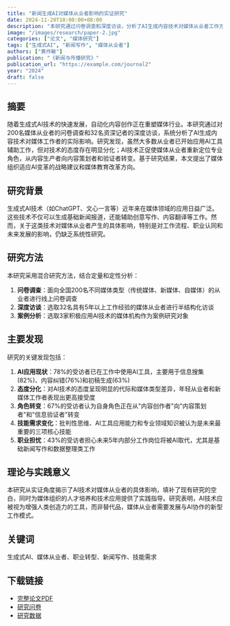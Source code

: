 ```yaml
---
title: "新闻生成AI对媒体从业者影响的实证研究"
date: 2024-11-20T10:00:00+08:00
description: "本研究通过问卷调查和深度访谈，分析了AI生成内容技术对媒体从业者工作方式和职业规划的影响。"
image: "/images/research/paper-2.jpg"
categories: ["论文", "媒体研究"]
tags: ["生成式AI", "新闻写作", "媒体从业者"]
authors: ["黄作敏"]
publication: "《新闻与传播研究》"
publication_url: "https://example.com/journal2"
year: "2024"
draft: false
---
```


## 摘要

随着生成式AI技术的快速发展，自动化内容创作正在重塑媒体行业。本研究通过对200名媒体从业者的问卷调查和32名资深记者的深度访谈，系统分析了AI生成内容技术对媒体工作者的实际影响。研究发现，虽然大多数从业者已开始应用AI工具辅助工作，但对技术的态度存在明显分化；AI技术正促使媒体从业者重新定位专业角色，从内容生产者向内容策划者和验证者转变。基于研究结果，本文提出了媒体组织适应AI变革的战略建议和媒体教育改革方向。

## 研究背景

生成式AI技术（如ChatGPT、文心一言等）近年来在媒体领域的应用日益广泛。这些技术不仅可以生成基础新闻报道，还能辅助创意写作、内容翻译等工作。然而，关于这类技术对媒体从业者产生的具体影响，特别是对工作流程、职业认同和未来发展的影响，仍缺乏系统性研究。

## 研究方法

本研究采用混合研究方法，结合定量和定性分析：

1. **问卷调查**：面向全国200名不同媒体类型（传统媒体、新媒体、自媒体）的从业者进行线上问卷调查
2. **深度访谈**：选取32名具有5年以上工作经验的媒体从业者进行半结构化访谈
3. **案例分析**：选取3家积极应用AI技术的媒体机构作为案例研究对象

## 主要发现

研究的关键发现包括：

1. **AI应用现状**：78%的受访者已在工作中使用AI工具，主要用于信息搜集(82%)、内容纠错(76%)和初稿生成(63%)
2. **态度分化**：对AI技术的态度呈现明显的代际和媒体类型差异，年轻从业者和新媒体工作者表现出更高接受度
3. **角色转变**：67%的受访者认为自身角色正在从"内容创作者"向"内容策划者"和"信息验证者"转变
4. **技能需求变化**：批判性思维、AI工具应用能力和专业领域知识被认为是未来最重要的三项核心技能
5. **职业担忧**：43%的受访者担心未来5年内部分工作岗位将被AI取代，尤其是基础新闻写作和数据整理类工作

## 理论与实践意义

本研究从实证角度揭示了AI技术对媒体从业者的具体影响，填补了现有研究的空白，同时为媒体组织的人才培养和技术应用提供了实践指导。研究表明，AI技术应被视为增强人类创造力的工具，而非替代品，媒体从业者需要发展与AI协作的新型工作模式。

## 关键词

生成式AI、媒体从业者、职业转型、新闻写作、技能需求

## 下载链接

- [完整论文PDF](https://example.com/papers/2024/ai-impact-media-professionals.pdf)
- [研究问卷](https://example.com/questionnaire/media-ai-impact)
- [研究数据](https://github.com/username/ai-media-research-data) 